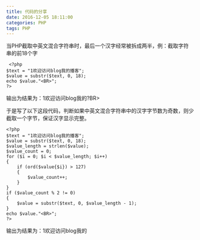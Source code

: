 ```yaml
---
title: 代码的分享
date: 2016-12-05 18:11:00
categories: PHP
tags: PHP
---
```

当PHP截取中英文混合字符串时，最后一个汉字经常被拆成两半，例：截取字符串的前18个字

```
 <?php  
$text = "1欢迎访问blog我的播客";  
$value = substr($text, 0, 18);  
echo $value."<BR>";  
?>
```

输出为结果为：1欢迎访问blog我的?BR>

于是写了以下这段代码，判断如果中英文混合字符串中的汉字字节数为奇数，则少截取一个字节，保证汉字显示完整。

```
<?php  
$text = "1欢迎访问blog我的播客";  
$value = substr($text, 0, 18);  
$value_length = strlen($value);     
$value_count = 0;     
for ($i = 0; $i < $value_length; $i++)     
{     
    if (ord($value{$i}) > 127)     
    {     
        $value_count++;     
    }     
}     
if ($value_count % 2 != 0)     
{     
    $value = substr($text, 0, $value_length - 1);   
}  
echo $value."<BR>";  
?>
```

输出为结果为：1欢迎访问blog我的

